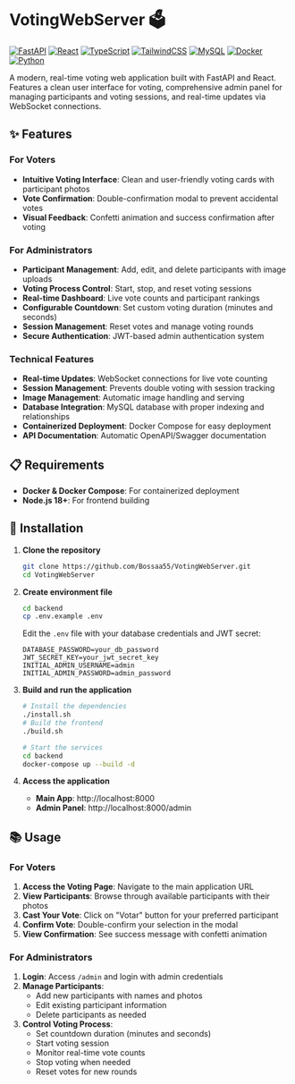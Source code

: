 # VotingWebServer 🗳️

[![FastAPI](https://img.shields.io/badge/FastAPI-005571?style=for-the-badge&logo=fastapi)](https://fastapi.tiangolo.com/)
[![React](https://img.shields.io/badge/React-20232A?style=for-the-badge&logo=react&logoColor=61DAFB)](https://reactjs.org/)
[![TypeScript](https://img.shields.io/badge/TypeScript-007ACC?style=for-the-badge&logo=typescript&logoColor=white)](https://www.typescriptlang.org/)
[![TailwindCSS](https://img.shields.io/badge/Tailwind_CSS-38B2AC?style=for-the-badge&logo=tailwind-css&logoColor=white)](https://tailwindcss.com/)
[![MySQL](https://img.shields.io/badge/MySQL-4479A1?style=for-the-badge&logo=mysql&logoColor=white)](https://www.mysql.com/)
[![Docker](https://img.shields.io/badge/Docker-2CA5E0?style=for-the-badge&logo=docker&logoColor=white)](https://www.docker.com/)
[![Python](https://img.shields.io/badge/Python-3776AB?style=for-the-badge&logo=python&logoColor=white)](https://www.python.org/)

A modern, real-time voting web application built with FastAPI and React. Features a clean user interface for voting, comprehensive admin panel for managing participants and voting sessions, and real-time updates via WebSocket connections.

## ✨ Features

### For Voters
- **Intuitive Voting Interface**: Clean and user-friendly voting cards with participant photos
- **Vote Confirmation**: Double-confirmation modal to prevent accidental votes
- **Visual Feedback**: Confetti animation and success confirmation after voting

### For Administrators
- **Participant Management**: Add, edit, and delete participants with image uploads
- **Voting Process Control**: Start, stop, and reset voting sessions
- **Real-time Dashboard**: Live vote counts and participant rankings
- **Configurable Countdown**: Set custom voting duration (minutes and seconds)
- **Session Management**: Reset votes and manage voting rounds
- **Secure Authentication**: JWT-based admin authentication system

### Technical Features
- **Real-time Updates**: WebSocket connections for live vote counting
- **Session Management**: Prevents double voting with session tracking
- **Image Management**: Automatic image handling and serving
- **Database Integration**: MySQL database with proper indexing and relationships
- **Containerized Deployment**: Docker Compose for easy deployment
- **API Documentation**: Automatic OpenAPI/Swagger documentation

## 📋 Requirements

- **Docker & Docker Compose**: For containerized deployment
- **Node.js 18+**: For frontend building

## 🚀 Installation

1. **Clone the repository**
   ```bash
   git clone https://github.com/Bossaa55/VotingWebServer.git
   cd VotingWebServer
   ```

2. **Create environment file**
   ```bash
   cd backend
   cp .env.example .env
   ```
   Edit the `.env` file with your database credentials and JWT secret:
   ```env
   DATABASE_PASSWORD=your_db_password
   JWT_SECRET_KEY=your_jwt_secret_key
   INITIAL_ADMIN_USERNAME=admin
   INITIAL_ADMIN_PASSWORD=admin_password
   ```

3. **Build and run the application**
   ```bash
   # Install the dependencies
   ./install.sh
   # Build the frontend
   ./build.sh

   # Start the services
   cd backend
   docker-compose up --build -d
   ```

4. **Access the application**
   - **Main App**: http://localhost:8000
   - **Admin Panel**: http://localhost:8000/admin

## 📚 Usage

### For Voters

1. **Access the Voting Page**: Navigate to the main application URL
2. **View Participants**: Browse through available participants with their photos
3. **Cast Your Vote**: Click on "Votar" button for your preferred participant
4. **Confirm Vote**: Double-confirm your selection in the modal
5. **View Confirmation**: See success message with confetti animation

### For Administrators

1. **Login**: Access `/admin` and login with admin credentials
2. **Manage Participants**:
   - Add new participants with names and photos
   - Edit existing participant information
   - Delete participants as needed
3. **Control Voting Process**:
   - Set countdown duration (minutes and seconds)
   - Start voting session
   - Monitor real-time vote counts
   - Stop voting when needed
   - Reset votes for new rounds